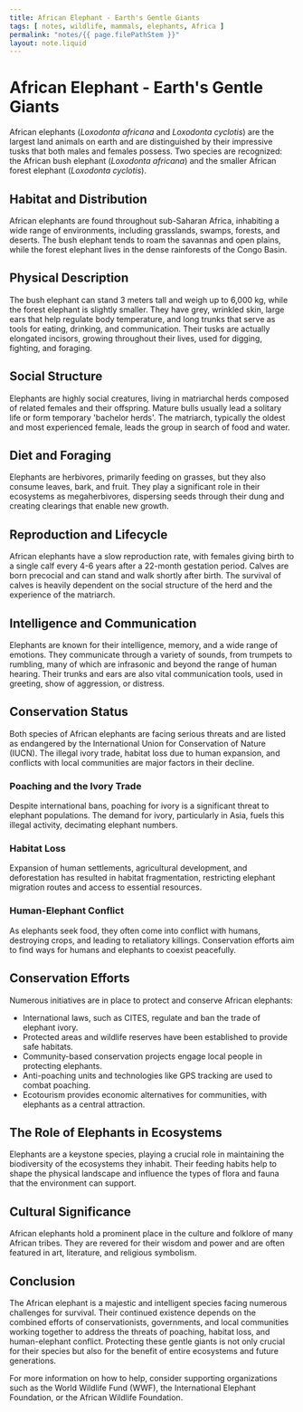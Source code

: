 ```yaml
---
title: African Elephant - Earth's Gentle Giants
tags: [ notes, wildlife, mammals, elephants, Africa ]
permalink: "notes/{{ page.filePathStem }}"
layout: note.liquid
---
```


# African Elephant - Earth's Gentle Giants

African elephants (*Loxodonta africana* and *Loxodonta cyclotis*) are the largest land animals on earth and are distinguished by their impressive tusks that both males and females possess. Two species are recognized: the African bush elephant (*Loxodonta africana*) and the smaller African forest elephant (*Loxodonta cyclotis*).

## Habitat and Distribution

African elephants are found throughout sub-Saharan Africa, inhabiting a wide range of environments, including grasslands, swamps, forests, and deserts. The bush elephant tends to roam the savannas and open plains, while the forest elephant lives in the dense rainforests of the Congo Basin.

## Physical Description

The bush elephant can stand 3 meters tall and weigh up to 6,000 kg, while the forest elephant is slightly smaller. They have grey, wrinkled skin, large ears that help regulate body temperature, and long trunks that serve as tools for eating, drinking, and communication. Their tusks are actually elongated incisors, growing throughout their lives, used for digging, fighting, and foraging.

## Social Structure

Elephants are highly social creatures, living in matriarchal herds composed of related females and their offspring. Mature bulls usually lead a solitary life or form temporary 'bachelor herds'. The matriarch, typically the oldest and most experienced female, leads the group in search of food and water.

## Diet and Foraging

Elephants are herbivores, primarily feeding on grasses, but they also consume leaves, bark, and fruit. They play a significant role in their ecosystems as megaherbivores, dispersing seeds through their dung and creating clearings that enable new growth.

## Reproduction and Lifecycle

African elephants have a slow reproduction rate, with females giving birth to a single calf every 4-6 years after a 22-month gestation period. Calves are born precocial and can stand and walk shortly after birth. The survival of calves is heavily dependent on the social structure of the herd and the experience of the matriarch.

## Intelligence and Communication

Elephants are known for their intelligence, memory, and a wide range of emotions. They communicate through a variety of sounds, from trumpets to rumbling, many of which are infrasonic and beyond the range of human hearing. Their trunks and ears are also vital communication tools, used in greeting, show of aggression, or distress.

## Conservation Status

Both species of African elephants are facing serious threats and are listed as endangered by the International Union for Conservation of Nature (IUCN). The illegal ivory trade, habitat loss due to human expansion, and conflicts with local communities are major factors in their decline.

### Poaching and the Ivory Trade

Despite international bans, poaching for ivory is a significant threat to elephant populations. The demand for ivory, particularly in Asia, fuels this illegal activity, decimating elephant numbers.

### Habitat Loss

Expansion of human settlements, agricultural development, and deforestation has resulted in habitat fragmentation, restricting elephant migration routes and access to essential resources.

### Human-Elephant Conflict

As elephants seek food, they often come into conflict with humans, destroying crops, and leading to retaliatory killings. Conservation efforts aim to find ways for humans and elephants to coexist peacefully.

## Conservation Efforts

Numerous initiatives are in place to protect and conserve African elephants:

- International laws, such as CITES, regulate and ban the trade of elephant ivory.
- Protected areas and wildlife reserves have been established to provide safe habitats.
- Community-based conservation projects engage local people in protecting elephants.
- Anti-poaching units and technologies like GPS tracking are used to combat poaching.
- Ecotourism provides economic alternatives for communities, with elephants as a central attraction.

## The Role of Elephants in Ecosystems

Elephants are a keystone species, playing a crucial role in maintaining the biodiversity of the ecosystems they inhabit. Their feeding habits help to shape the physical landscape and influence the types of flora and fauna that the environment can support.

## Cultural Significance

African elephants hold a prominent place in the culture and folklore of many African tribes. They are revered for their wisdom and power and are often featured in art, literature, and religious symbolism.

## Conclusion

The African elephant is a majestic and intelligent species facing numerous challenges for survival. Their continued existence depends on the combined efforts of conservationists, governments, and local communities working together to address the threats of poaching, habitat loss, and human-elephant conflict. Protecting these gentle giants is not only crucial for their species but also for the benefit of entire ecosystems and future generations.

For more information on how to help, consider supporting organizations such as the World Wildlife Fund (WWF), the International Elephant Foundation, or the African Wildlife Foundation.
